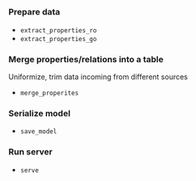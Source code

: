 ## 

### Prepare data
- `extract_properties_ro`
- `extract_properties_go`

### Merge properties/relations into a table

Uniformize, trim data incoming from different sources
 
- `merge_properites`


### Serialize model
- `save_model`

### Run server
- `serve`
